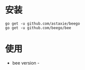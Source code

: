 # 安装

```
go get -u github.com/astaxie/beego
go get -u github.com/beego/bee
```

# 使用

- bee version -
